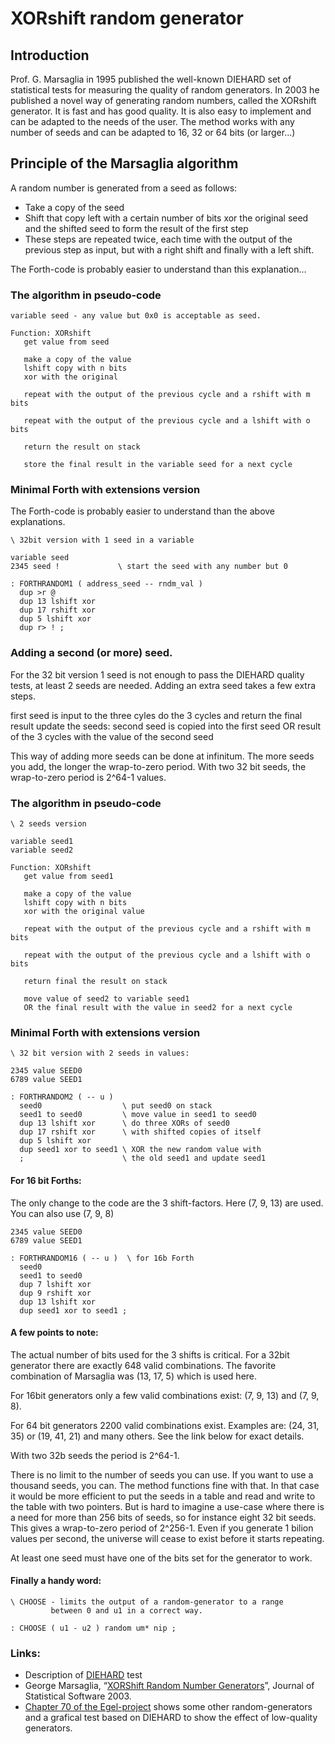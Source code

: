 # XORshift random generator

## Introduction

Prof. G. Marsaglia in 1995 published the well-known DIEHARD set of
statistical tests for measuring the quality of random generators.
In 2003 he published a novel way of generating random numbers,
called the XORshift generator. It is fast and has good quality.
It is also easy to implement and can be adapted to the needs of the user.
The method works with any number of seeds and can be adapted
to 16, 32 or 64 bits (or larger...)

## Principle of the Marsaglia algorithm

A random number is generated from a seed as follows:  
- Take a copy of the seed
- Shift that copy left with a certain number of bits
xor the original seed and the shifted seed to form the result
of the first step
- These steps are repeated twice, each time with the output of
the previous step as input, but with a right shift and finally
with a left shift.  

The Forth-code is probably easier to understand than this
explanation...

### The algorithm in pseudo-code
```
variable seed - any value but 0x0 is acceptable as seed.

Function: XORshift
   get value from seed
   
   make a copy of the value
   lshift copy with n bits
   xor with the original
   
   repeat with the output of the previous cycle and a rshift with m bits
   
   repeat with the output of the previous cycle and a lshift with o bits
   
   return the result on stack
   
   store the final result in the variable seed for a next cycle
``` 
### Minimal Forth with extensions version

The Forth-code is probably easier to understand than the above
explanations.

```
\ 32bit version with 1 seed in a variable

variable seed
2345 seed !             \ start the seed with any number but 0

: FORTHRANDOM1 ( address_seed -- rndm_val )
  dup >r @
  dup 13 lshift xor
  dup 17 rshift xor
  dup 5 lshift xor
  dup r> ! ;
```

### Adding a second (or more) seed.
For the 32 bit version 1 seed is not enough to pass the DIEHARD quality tests,
at least 2 seeds are needed. Adding an extra seed takes a few extra steps.

   first seed is input to the three cyles
   do the 3 cycles and return the final result
   update the seeds: second seed is copied into the first seed
   OR result of the 3 cycles with the value of the second seed

This way of adding more seeds can be done at infinitum. The more seeds you add, the
longer the wrap-to-zero period. With two 32 bit seeds, the wrap-to-zero period is 2^64-1 values.


### The algorithm in pseudo-code
```
\ 2 seeds version

variable seed1
variable seed2

Function: XORshift
   get value from seed1

   make a copy of the value
   lshift copy with n bits
   xor with the original value
   
   repeat with the output of the previous cycle and a rshift with m bits
   
   repeat with the output of the previous cycle and a lshift with o bits
   
   return final the result on stack
   
   move value of seed2 to variable seed1
   OR the final result with the value in seed2 for a next cycle
```

### Minimal Forth with extensions version 
```
\ 32 bit version with 2 seeds in values:

2345 value SEED0
6789 value SEED1

: FORTHRANDOM2 ( -- u )
  seed0                  \ put seed0 on stack
  seed1 to seed0         \ move value in seed1 to seed0
  dup 13 lshift xor      \ do three XORs of seed0
  dup 17 rshift xor      \ with shifted copies of itself
  dup 5 lshift xor
  dup seed1 xor to seed1 \ XOR the new random value with
  ;                      \ the old seed1 and update seed1
```

#### For 16 bit Forths:  
The only change to the code are the 3 shift-factors. Here (7, 9, 13) are used.
You can also use (7, 9, 8)  

```
2345 value SEED0
6789 value SEED1

: FORTHRANDOM16 ( -- u )  \ for 16b Forth
  seed0
  seed1 to seed0
  dup 7 lshift xor
  dup 9 rshift xor
  dup 13 lshift xor
  dup seed1 xor to seed1 ;
```

#### A few points to note:  

The actual number of bits used for the 3 shifts is critical.
For a 32bit generator there are exactly 648 valid combinations. The
favorite combination of Marsaglia was (13, 17, 5) which is
used here.

For 16bit generators only a few valid combinations
exist: (7, 9, 13) and (7, 9, 8).

For 64 bit generators 2200 valid combinations exist. Examples are: (24, 31, 35)
or (19, 41, 21) and many others. See the link below for exact details.  

With two 32b seeds the period is 2^64-1.  

There is no limit to the number of seeds you can use. If you want to use
a thousand seeds, you can. The method functions fine with that. In that case
it would be more efficient to put the seeds in a table and read and write to
the table with two pointers. But is hard to imagine a use-case where there
is a need for more than 256 bits of seeds, so for instance eight 32 bit seeds. This
gives a wrap-to-zero period of 2^256-1. Even if you generate 1 bilion values per second,
the universe will cease to exist before it starts repeating.

At least one seed must have one of the bits set for the generator to work.  

#### Finally a handy word: 
 
```
\ CHOOSE - limits the output of a random-generator to a range
         between 0 and u1 in a correct way.

: CHOOSE ( u1 - u2 ) random um* nip ;
```

### Links:

- Description of [DIEHARD](https://en.wikipedia.org/wiki/Diehard_tests) test  
- George Marsaglia, “[XORShift Random Number Generators](https://www.jstatsoft.org/index.php/jss/article/view/v008i14/xorshift.pdf)”, Journal of Statistical Software 2003.  
- [Chapter 70 of the Egel-project](https://home.hccnet.nl/willem.ouwerkerk/egel-for-msp430/egel%20for%20launchpad.html#e070)
shows some other random-generators and a grafical test based on DIEHARD to show the effect of low-quality generators.



